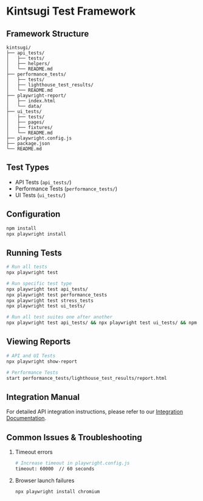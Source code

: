 # Kintsugi Test Framework

## Framework Structure
```
kintsugi/
├── api_tests/
│   ├── tests/
│   ├── helpers/
│   └── README.md
├── performance_tests/
│   ├── tests/
│   ├── lighthouse_test_results/
│   └── README.md
├── playwright-report/
│   ├── index.html
│   └── data/
├── ui_tests/
│   ├── tests/
│   ├── pages/
│   ├── fixtures/
│   └── README.md
├── playwright.config.js
├── package.json
└── README.md
```

## Test Types
- API Tests (`api_tests/`)
- Performance Tests (`performance_tests/`)
- UI Tests (`ui_tests/`)

## Configuration
```bash
npm install
npx playwright install
```

## Running Tests
```bash
# Run all tests
npx playwright test

# Run specific test type
npx playwright test api_tests/
npx playwright test performance_tests
npx playwright test stress_tests
npx playwright test ui_tests/

# Run all test suites one after another
npx playwright test api_tests/ && npx playwright test ui_tests/ && npm run performance-test && npm run stress-test
```

## Viewing Reports
```bash
# API and UI Tests
npx playwright show-report

# Performance Tests
start performance_tests/lighthouse_test_results/report.html
```

## Integration Manual
For detailed API integration instructions, please refer to our [Integration Documentation](https://kintsugi.su/docs/api.html).

## Common Issues & Troubleshooting
1. Timeout errors
   ```bash
   # Increase timeout in playwright.config.js
   timeout: 60000  // 60 seconds
   ```
2. Browser launch failures
   ```bash
   npx playwright install chromium
   ```
